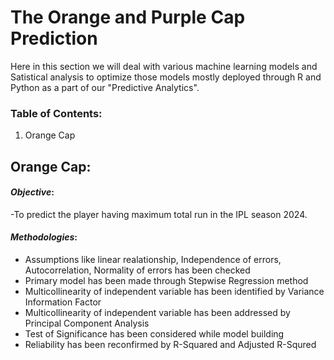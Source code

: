 # The Orange and Purple Cap Prediction
Here in this section we will deal with various machine learning models and Satistical analysis to optimize those models mostly deployed through R and Python as a part of our "Predictive Analytics".
### Table of Contents:
1.  Orange Cap

## Orange Cap:
#### _Objective_: 
-To predict the player having maximum total run in the IPL season 2024.

#### _Methodologies_: 
- Assumptions like linear realationship, Independence of errors, Autocorrelation, Normality of errors has been checked
- Primary model has been made through Stepwise Regression method
- Multicollinearity of independent variable has been identified by Variance Information Factor
- Multicollinearity of independent variable has been addressed by Principal Component Analysis
- Test of Significance has been considered while model building
- Reliability has been reconfirmed by R-Squared and Adjusted R-Squred
